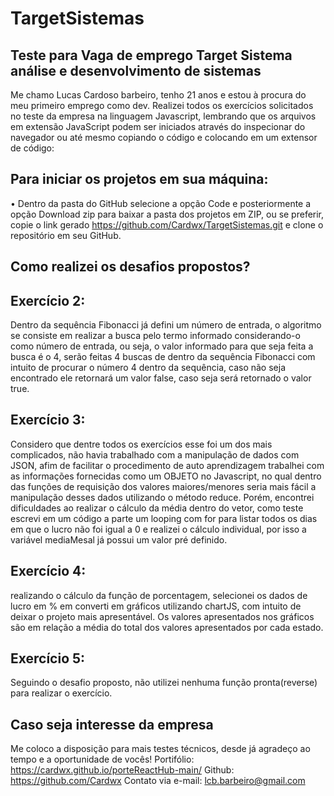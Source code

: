 # TargetSistemas
## Teste para Vaga de emprego Target Sistema análise e desenvolvimento de sistemas


Me chamo Lucas Cardoso barbeiro, tenho 21 anos e estou à procura do meu primeiro emprego como dev. Realizei todos os exercícios solicitados no teste da empresa na linguagem Javascript, lembrando que os arquivos em extensão JavaScript podem ser iniciados através do inspecionar do navegador ou até mesmo copiando o código e colocando em um extensor de código:

## Para iniciar os projetos em sua máquina:
•	Dentro da pasta do GitHub selecione a opção Code e posteriormente a opção Download zip para baixar a pasta dos projetos em ZIP, ou se preferir, copie o link gerado https://github.com/Cardwx/TargetSistemas.git e clone o repositório em seu GitHub.
<br>
## Como realizei os desafios propostos? 

## Exercício 2:
Dentro da sequência Fibonacci já defini um número de entrada, o algoritmo se consiste em realizar a busca pelo termo informado considerando-o como número de entrada, ou seja, o valor informado para que seja feita a busca é o 4, serão feitas 4 buscas de dentro da sequência Fibonacci com intuito de procurar o número 4 dentro da sequência, caso não seja encontrado ele retornará um valor false, caso seja será retornado o valor true.

## Exercício 3:  
Considero que dentre todos os exercícios esse foi um dos mais complicados, não havia trabalhado com a manipulação de dados com JSON, afim de facilitar o procedimento de auto aprendizagem trabalhei com as informações fornecidas como um OBJETO no Javascript, no qual dentro das funções de requisição dos valores maiores/menores seria mais fácil a manipulação desses dados utilizando o método reduce.
Porém, encontrei dificuldades ao realizar o cálculo da média dentro do vetor, como teste escrevi em um código a parte um looping com for para listar todos os dias em que o lucro não foi igual a 0 e realizei o cálculo individual, por isso a variável mediaMesal já possui um valor pré definido. 

## Exercício 4: 
realizando o cálculo da função de porcentagem, selecionei os dados de lucro em % em converti em gráficos utilizando chartJS, com intuito de deixar o projeto mais apresentável. Os valores apresentados nos gráficos são em relação a média do total dos valores apresentados por cada estado. 

## Exercício 5: 
Seguindo o desafio proposto, não utilizei nenhuma função pronta(reverse) para realizar o exercício. 

## Caso seja interesse da empresa

Me coloco a disposição para mais testes técnicos, desde já agradeço ao tempo e a oportunidade de vocês! 
Portifólio: https://cardwx.github.io/porteReactHub-main/
Github: https://github.com/Cardwx
Contato via e-mail: lcb.barbeiro@gmail.com

